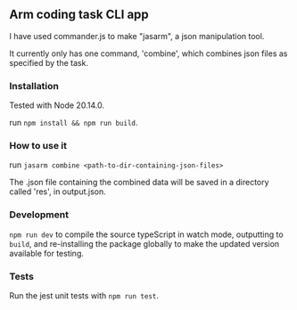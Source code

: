 ## Arm coding task CLI app

I have used commander.js to make "jasarm", a json manipulation tool.

It currently only has one command, 'combine', which combines json files as specified by the task.

### Installation

Tested with Node 20.14.0.

run `npm install && npm run build`.

### How to use it

run `jasarm combine <path-to-dir-containing-json-files>`

The .json file containing the combined data will be saved in a directory called 'res', in output.json.

### Development

`npm run dev` to compile the source typeScript in watch mode, outputting to `build`, and re-installing the package globally to make the updated version available for testing.

### Tests

Run the jest unit tests with `npm run test`.
